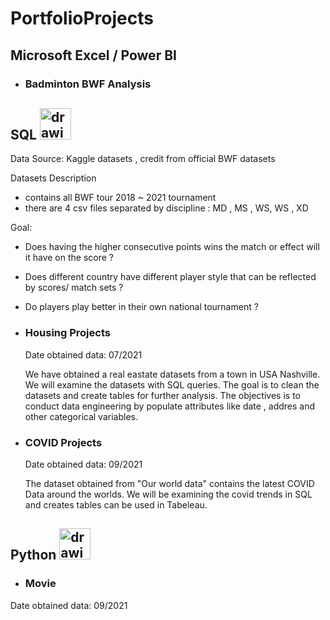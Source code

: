 # PortfolioProjects

## Microsoft Excel / Power BI 

- ### Badminton BWF Analysis
    

## SQL  <img src="https://user-images.githubusercontent.com/41959809/133951568-01ce1f5d-0ef7-47fb-917a-6fc0bfabd351.png" alt="drawing" width="50"/>

Data Source: Kaggle datasets , credit from official BWF datasets 

Datasets Description 
- contains all BWF tour 2018 ~ 2021 tournament 
- there are 4 csv files separated by discipline : MD , MS , WS, WS , XD 

Goal:
- Does having the higher consecutive points wins the match or effect will it have on the score ?
- Does different country have different player style that can be reflected by scores/ match sets ?
- Do players play better in their own national tournament ?


- ### Housing Projects
    Date obtained data: 07/2021

    We have obtained a real eastate datasets from a town in USA Nashville. We will examine the datasets with SQL queries. The goal is to clean the datasets and create tables for further analysis. The objectives is to conduct data engineering by populate attributes like date , addres and other categorical variables. 

- ### COVID Projects
    Date obtained data: 09/2021

     The dataset obtained from "Our world data" contains the latest COVID Data around the worlds. We will be examining the covid trends in SQL and creates tables can be used in Tabeleau. 



## Python <img src="https://user-images.githubusercontent.com/41959809/133951520-0596b8b9-5ba2-4e85-b7d8-b51f25ef22c5.png" alt="drawing" width="50"/>


- ### Movie
Date obtained data: 09/2021
